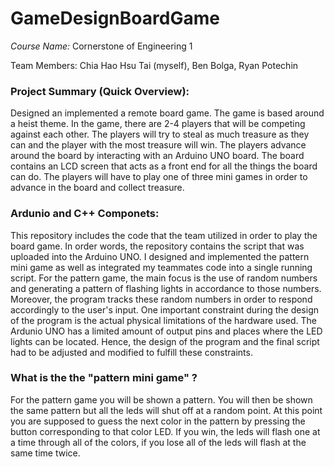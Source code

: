 # GameDesignBoardGame

*Course Name:* Cornerstone of Engineering 1

Team Members: Chia Hao Hsu Tai (myself), Ben Bolga, Ryan Potechin

### Project Summary (Quick Overview):

Designed an implemented a remote board game. The game is based around a heist theme. In the game, there are 2-4 players that will be competing against each other. The players will try to steal as much treasure as they can and the player with the most treasure will win. The players advance around the board by interacting with an Arduino UNO board. The board contains an LCD screen that acts as a front end for all the things the board can do. The players will have to play one of three mini games in order to advance in the board and collect treasure. 

### Ardunio and C++ Componets: 

This repository includes the code that the team utilized in order to play the board game. In order words, the repository contains the script that was uploaded into the Arduino UNO. I designed and implemented the pattern mini game as well as integrated my teammates code into a single running script. For the pattern game, the main focus is the use of random numbers and generating a pattern of flashing lights in accordance to those numbers. Moreover, the program tracks these random numbers in order to respond accordingly to the user's input. One important constraint during the design of the program is the actual physical limitations of the hardware used. The Ardunio UNO has a limited amount of output pins and places where the LED lights can be located. Hence, the design of the program and the final script had to be adjusted and modified to fulfill these constraints. 

### What is the the "pattern mini game" ?

For the pattern game you will be shown a pattern. You will then be shown the same pattern but all the leds will shut off at a random point. At this point you are supposed to guess the next color in the pattern by pressing the button corresponding to that color LED. If you win, the leds will flash one at a time through all of the colors, if you lose all of the leds will flash at the same time twice.
